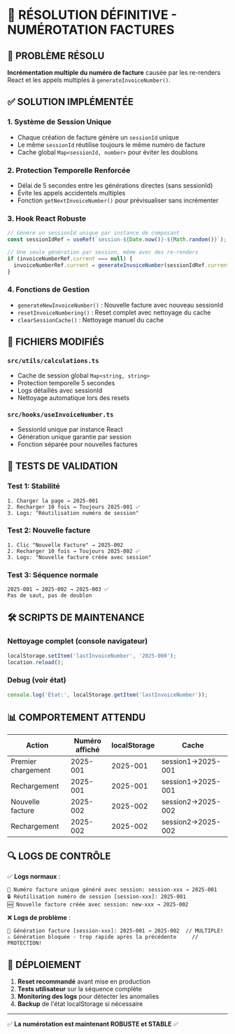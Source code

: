 # 🔢 RÉSOLUTION DÉFINITIVE - NUMÉROTATION FACTURES

## 🎯 PROBLÈME RÉSOLU
**Incrémentation multiple du numéro de facture** causée par les re-renders React et les appels multiples à `generateInvoiceNumber()`.

## ✅ SOLUTION IMPLÉMENTÉE

### 1. **Système de Session Unique**
- Chaque création de facture génère un `sessionId` unique
- Le même `sessionId` réutilise toujours le même numéro de facture
- Cache global `Map<sessionId, number>` pour éviter les doublons

### 2. **Protection Temporelle Renforcée**
- Délai de 5 secondes entre les générations directes (sans sessionId)
- Évite les appels accidentels multiples
- Fonction `getNextInvoiceNumber()` pour prévisualiser sans incrémenter

### 3. **Hook React Robuste**
```typescript
// Génère un sessionId unique par instance de composant
const sessionIdRef = useRef(`session-${Date.now()}-${Math.random()}`);

// Une seule génération par session, même avec des re-renders
if (invoiceNumberRef.current === null) {
  invoiceNumberRef.current = generateInvoiceNumber(sessionIdRef.current);
}
```

### 4. **Fonctions de Gestion**
- `generateNewInvoiceNumber()` : Nouvelle facture avec nouveau sessionId
- `resetInvoiceNumbering()` : Reset complet avec nettoyage du cache
- `clearSessionCache()` : Nettoyage manuel du cache

## 📁 FICHIERS MODIFIÉS

### `src/utils/calculations.ts`
- Cache de session global `Map<string, string>`
- Protection temporelle 5 secondes
- Logs détaillés avec sessionId
- Nettoyage automatique lors des resets

### `src/hooks/useInvoiceNumber.ts`
- SessionId unique par instance React
- Génération unique garantie par session
- Fonction séparée pour nouvelles factures

## 🧪 TESTS DE VALIDATION

### Test 1: Stabilité
```
1. Charger la page → 2025-001
2. Recharger 10 fois → Toujours 2025-001 ✅
3. Logs: "Réutilisation numéro de session"
```

### Test 2: Nouvelle facture
```
1. Clic "Nouvelle Facture" → 2025-002
2. Recharger 10 fois → Toujours 2025-002 ✅
3. Logs: "Nouvelle facture créée avec session"
```

### Test 3: Séquence normale
```
2025-001 → 2025-002 → 2025-003 ✅
Pas de saut, pas de doublon
```

## 🛠️ SCRIPTS DE MAINTENANCE

### Nettoyage complet (console navigateur)
```javascript
localStorage.setItem('lastInvoiceNumber', '2025-000');
location.reload();
```

### Debug (voir état)
```javascript
console.log('État:', localStorage.getItem('lastInvoiceNumber'));
```

## 📊 COMPORTEMENT ATTENDU

| Action | Numéro affiché | localStorage | Cache |
|--------|----------------|--------------|-------|
| Premier chargement | 2025-001 | 2025-001 | session1→2025-001 |
| Rechargement | 2025-001 | 2025-001 | session1→2025-001 |
| Nouvelle facture | 2025-002 | 2025-002 | session2→2025-002 |
| Rechargement | 2025-002 | 2025-002 | session2→2025-002 |

## 🔍 LOGS DE CONTRÔLE

✅ **Logs normaux** :
```
🎯 Numéro facture unique généré avec session: session-xxx → 2025-001
🔒 Réutilisation numéro de session [session-xxx]: 2025-001
🆕 Nouvelle facture créée avec session: new-xxx → 2025-002
```

❌ **Logs de problème** :
```
🔢 Génération facture [session-xxx]: 2025-001 → 2025-002  // MULTIPLE!
⚠️ Génération bloquée - trop rapide après la précédente     // PROTECTION!
```

## 🚀 DÉPLOIEMENT

1. **Reset recommandé** avant mise en production
2. **Tests utilisateur** sur la séquence complète
3. **Monitoring des logs** pour détecter les anomalies
4. **Backup** de l'état localStorage si nécessaire

---

✅ **La numérotation est maintenant ROBUSTE et STABLE** ✅
